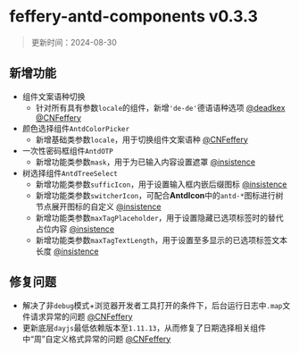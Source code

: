 # feffery-antd-components v0.3.3

> 更新时间：2024-08-30

## 新增功能

- 组件文案语种切换
  - 针对所有具有参数`locale`的组件，新增`'de-de'`德语语种选项 [@deadkex](https://github.com/deadkex) [@CNFeffery](https://github.com/CNFeffery)
- 颜色选择组件`AntdColorPicker`
  - 新增基础类参数`locale`，用于切换组件文案语种 [@CNFeffery](https://github.com/CNFeffery)
- 一次性密码框组件`AntdOTP`
  - 新增功能类参数`mask`，用于为已输入内容设置遮罩 [@insistence](https://github.com/insistence)
- 树选择组件`AntdTreeSelect`
  - 新增功能类参数`sufficIcon`，用于设置输入框内嵌后缀图标 [@insistence](https://github.com/insistence)
  - 新增功能类参数`switcherIcon`，可配合**AntdIcon**中的`antd-*`图标进行树节点展开图标的自定义 [@insistence](https://github.com/insistence)
  - 新增功能类参数`maxTagPlaceholder`，用于设置隐藏已选项标签时的替代占位内容 [@insistence](https://github.com/insistence)
  - 新增功能类参数`maxTagTextLength`，用于设置至多显示的已选项标签文本长度 [@insistence](https://github.com/insistence)

## 修复问题

- 解决了非`debug`模式+浏览器开发者工具打开的条件下，后台运行日志中`.map`文件请求异常的问题 [@CNFeffery](https://github.com/CNFeffery)
- 更新底层`dayjs`最低依赖版本至`1.11.13`，从而修复了日期选择相关组件中“周”自定义格式异常的问题 [@CNFeffery](https://github.com/CNFeffery)
